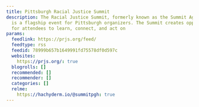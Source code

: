 ```yaml
---
title: Pittsburgh Racial Justice Summit
description: The Racial Justice Summit, formerly known as the Summit Against Racism,
  is a flagship event for Pittsburgh organizers. The Summit creates opportunities
  for attendees to learn, connect, and act on
params:
  feedlink: https://prjs.org/feed/
  feedtype: rss
  feedid: 78999b657b1649991fd75578df0d597c
  websites:
    https://prjs.org/: true
  blogrolls: []
  recommended: []
  recommender: []
  categories: []
  relme:
    https://hachyderm.io/@summitpgh: true
---
```

